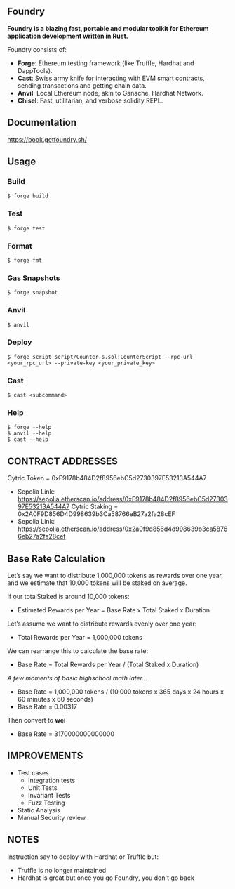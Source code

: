 ## Foundry

**Foundry is a blazing fast, portable and modular toolkit for Ethereum application development written in Rust.**

Foundry consists of:

-   **Forge**: Ethereum testing framework (like Truffle, Hardhat and DappTools).
-   **Cast**: Swiss army knife for interacting with EVM smart contracts, sending transactions and getting chain data.
-   **Anvil**: Local Ethereum node, akin to Ganache, Hardhat Network.
-   **Chisel**: Fast, utilitarian, and verbose solidity REPL.

## Documentation

https://book.getfoundry.sh/

## Usage

### Build

```shell
$ forge build
```

### Test

```shell
$ forge test
```

### Format

```shell
$ forge fmt
```

### Gas Snapshots

```shell
$ forge snapshot
```

### Anvil

```shell
$ anvil
```

### Deploy

```shell
$ forge script script/Counter.s.sol:CounterScript --rpc-url <your_rpc_url> --private-key <your_private_key>
```

### Cast

```shell
$ cast <subcommand>
```

### Help

```shell
$ forge --help
$ anvil --help
$ cast --help
```


## CONTRACT ADDRESSES
Cytric Token = 0xF9178b484D2f8956ebC5d2730397E53213A544A7
 - Sepolia Link: https://sepolia.etherscan.io/address/0xF9178b484D2f8956ebC5d2730397E53213A544A7
Cytric Staking = 0x2A0F9D856D4D998639b3Ca58766eB27a2fa28cEF
 - Sepolia Link: https://sepolia.etherscan.io/address/0x2a0f9d856d4d998639b3ca58766eb27a2fa28cef


## Base Rate Calculation
Let’s say we want to distribute 1,000,000 tokens as rewards over one year, and we estimate that 10,000 tokens will be staked on average.

If our totalStaked is around 10,000 tokens:

- Estimated Rewards per Year = Base Rate x Total Staked x Duration

Let’s assume we want to distribute rewards evenly over one year:

- Total Rewards per Year = 1,000,000 tokens

We can rearrange this to calculate the base rate:

- Base Rate = Total Rewards per Year / (Total Staked x Duration)

*A few moments of basic highschool math later...*

- Base Rate = 1,000,000 tokens / (10,000 tokens x 365 days x 24 hours x 60 minutes x 60 seconds)
- Base Rate = 0.00317

Then convert to **wei**
- Base Rate = 3170000000000000


## IMPROVEMENTS
- Test cases
    - Integration tests
    - Unit Tests
    - Invariant Tests
    - Fuzz Testing
- Static Analysis
- Manual Security review

## NOTES
Instruction say to deploy with Hardhat or Truffle but:
 - Truffle is no longer maintained
 - Hardhat is great but once you go Foundry, you don't go back